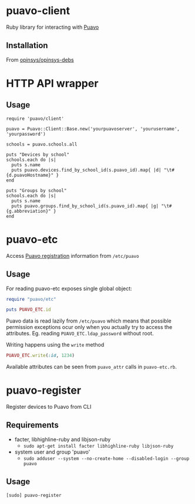 # puavo-client

Ruby library for interacting with [Puavo](https://github.com/opinsys/puavo-users)

## Installation

From [opinsys/opinsys-debs](https://github.com/opinsys/opinsys-debs/tree/master/packages/puavo-client)

# HTTP API wrapper

## Usage

    require 'puavo/client'

    puavo = Puavo::Client::Base.new('yourpuavoserver', 'yourusername', 'yourpassword')

    schools = puavo.schools.all

    puts "Devices by school"
    schools.each do |s|
      puts s.name
      puts puavo.devices.find_by_school_id(s.puavo_id).map{ |d| "\t#{d.puavoHostname}" }
    end

    puts "Groups by school"
    schools.each do |s|
      puts s.name
      puts puavo.groups.find_by_school_id(s.puavo_id).map{ |g| "\t#{g.abbreviation}" }
    end

# puavo-etc

Access [Puavo registration][] information from `/etc/puavo`

## Usage

For reading puavo-etc exposes single global object:

```ruby
require "puavo/etc"

puts PUAVO_ETC.id
```

Puavo data is read lazily from `/etc/puavo` which means that possible
permission exceptions ocur only when you actually try to access the attributes.
Eg. reading  `PUAVO_ETC.ldap_password` without root.

Writing happens using the `write` method

```ruby
PUAVO_ETC.write(:id, 1234)
```

Available attributes can be seen from `puavo_attr` calls in `puavo-etc.rb`.

# puavo-register

Register devices to Puavo from CLI

## Requirements

- facter, libhighline-ruby and libjson-ruby
  - `sudo apt-get install facter libhighline-ruby libjson-ruby`
- system user and group 'puavo'
  - `sudo adduser --system --no-create-home --disabled-login --group puavo`

## Usage

    [sudo] puavo-register


[Puavo registration]: https://github.com/opinsys/puavo-register
